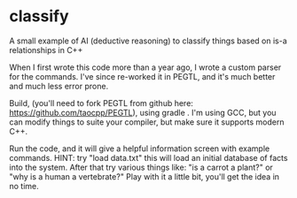 # classify
A small example of AI (deductive reasoning) to classify things based on is-a relationships in C++

When I first wrote this code more than a year ago, I wrote a custom parser for the commands.  I've since re-worked it in PEGTL, 
and it's much better and much less error prone.

Build, (you'll need to fork PEGTL from github here: https://github.com/taocpp/PEGTL), using gradle .  I'm using GCC, but you can modify things to suite your compiler, but make sure it supports modern C++.

Run the code, and it will give a helpful information screen with example commands.
HINT: try "load data.txt" this will load an initial database of facts into the system.  After that try various things like:
"is a carrot a plant?" or "why is a human a vertebrate?"  Play with it a little bit, you'll get the idea in no time.
